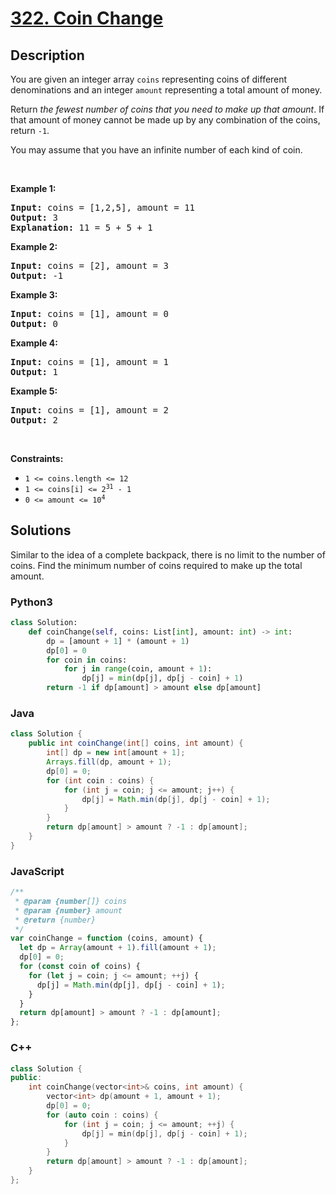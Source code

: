 # [322. Coin Change](https://leetcode.com/problems/coin-change)



## Description

<p>You are given an integer array <code>coins</code> representing&nbsp;coins of different denominations and an integer <code>amount</code>&nbsp;representing a total amount of money.</p>

<p>Return <em>the fewest number of coins that you need to make up that amount</em>. If that amount of money cannot be made up by any combination of the coins, return <code>-1</code>.</p>

<p>You may assume that you have an infinite number of each kind of coin.</p>

<p>&nbsp;</p>
<p><strong>Example 1:</strong></p>

<pre>
<strong>Input:</strong> coins = [1,2,5], amount = 11
<strong>Output:</strong> 3
<strong>Explanation:</strong> 11 = 5 + 5 + 1
</pre>

<p><strong>Example 2:</strong></p>

<pre>
<strong>Input:</strong> coins = [2], amount = 3
<strong>Output:</strong> -1
</pre>

<p><strong>Example 3:</strong></p>

<pre>
<strong>Input:</strong> coins = [1], amount = 0
<strong>Output:</strong> 0
</pre>

<p><strong>Example 4:</strong></p>

<pre>
<strong>Input:</strong> coins = [1], amount = 1
<strong>Output:</strong> 1
</pre>

<p><strong>Example 5:</strong></p>

<pre>
<strong>Input:</strong> coins = [1], amount = 2
<strong>Output:</strong> 2
</pre>

<p>&nbsp;</p>
<p><strong>Constraints:</strong></p>

<ul>
	<li><code>1 &lt;= coins.length &lt;= 12</code></li>
	<li><code>1 &lt;= coins[i] &lt;= 2<sup>31</sup> - 1</code></li>
	<li><code>0 &lt;= amount &lt;= 10<sup>4</sup></code></li>
</ul>


## Solutions

Similar to the idea of ​​a complete backpack, there is no limit to the number of coins. Find the minimum number of coins required to make up the total amount.

<!-- tabs:start -->

### **Python3**

```python
class Solution:
    def coinChange(self, coins: List[int], amount: int) -> int:
        dp = [amount + 1] * (amount + 1)
        dp[0] = 0
        for coin in coins:
            for j in range(coin, amount + 1):
                dp[j] = min(dp[j], dp[j - coin] + 1)
        return -1 if dp[amount] > amount else dp[amount]
```

### **Java**

```java
class Solution {
    public int coinChange(int[] coins, int amount) {
        int[] dp = new int[amount + 1];
        Arrays.fill(dp, amount + 1);
        dp[0] = 0;
        for (int coin : coins) {
            for (int j = coin; j <= amount; j++) {
                dp[j] = Math.min(dp[j], dp[j - coin] + 1);
            }
        }
        return dp[amount] > amount ? -1 : dp[amount];
    }
}
```

### **JavaScript**

```js
/**
 * @param {number[]} coins
 * @param {number} amount
 * @return {number}
 */
var coinChange = function (coins, amount) {
  let dp = Array(amount + 1).fill(amount + 1);
  dp[0] = 0;
  for (const coin of coins) {
    for (let j = coin; j <= amount; ++j) {
      dp[j] = Math.min(dp[j], dp[j - coin] + 1);
    }
  }
  return dp[amount] > amount ? -1 : dp[amount];
};
```

### **C++**

```cpp
class Solution {
public:
    int coinChange(vector<int>& coins, int amount) {
        vector<int> dp(amount + 1, amount + 1);
        dp[0] = 0;
        for (auto coin : coins) {
            for (int j = coin; j <= amount; ++j) {
                dp[j] = min(dp[j], dp[j - coin] + 1);
            }
        }
        return dp[amount] > amount ? -1 : dp[amount];
    }
};
```

<!-- tabs:end -->
